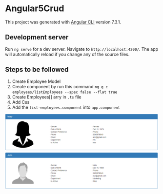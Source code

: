 # Angular5Crud

This project was generated with [Angular CLI](https://github.com/angular/angular-cli) version 7.3.1.

## Development server

Run `ng serve` for a dev server. Navigate to `http://localhost:4200/`. The app will automatically reload if you change any of the source files.

## Steps to be followed

1. Create Employee Model
2. Create component by run this command `ng g c employees/listEmployees --spec false --flat true`
3. Create Employees[] arry in `.ts` file
4. Add Css
5. Add the `list-employees.component` into `app.component`

![Screen_1](https://github.com/kprabhanew/AngularSeries5/blob/Lession2/AngularSeries_img01.PNG)
